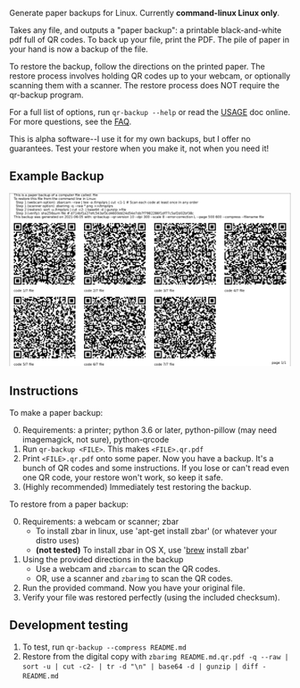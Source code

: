 Generate paper backups for Linux. Currently **command-linux Linux only**.

Takes any file, and outputs a "paper backup": a printable black-and-white pdf full of QR codes. To back up your file, print the PDF. The pile of paper in your hand is now a backup of the file.

To restore the backup, follow the directions on the printed paper. The restore process involves holding QR codes up to your webcam, or optionally scanning them with a scanner. The restore process does NOT require the qr-backup program.

For a full list of options, run `qr-backup --help` or read the [USAGE](docs/USAGE.md) doc online. For more questions, see the [FAQ](docs/FAQ.md).

This is alpha software--I use it for my own backups, but I offer no guarantees. Test your restore when you make it, not when you need it!

## Example Backup
![Example Backup](docs/example.png)

## Instructions
To make a paper backup:

0. Requirements: a printer; python 3.6 or later, python-pillow (may need imagemagick, not sure), python-qrcode
1. Run `qr-backup <FILE>`. This makes `<FILE>.qr.pdf`
2. Print `<FILE>.qr.pdf` onto some paper. Now you have a backup. It's a bunch of QR codes and some instructions. If you lose or can't read even one QR code, your restore won't work, so keep it safe.
3. (Highly recommended) Immediately test restoring the backup.

To restore from a paper backup:

0. Requirements: a webcam or scanner; zbar
    - To install zbar in linux, use 'apt-get install zbar' (or whatever your distro uses)
    - **(not tested)** To install zbar in OS X, use '[brew](https://brew.sh/) install zbar'
1. Using the provided directions in the backup
    - Use a webcam and `zbarcam` to scan the QR codes. 
    - OR, use a scanner and `zbarimg` to scan the QR codes.
3. Run the provided command. Now you have your original file.
4. Verify your file was restored perfectly (using the included checksum).

## Development testing

1. To test, run `qr-backup --compress README.md`
2. Restore from the digital copy with `zbarimg README.md.qr.pdf -q --raw | sort -u | cut -c2- | tr -d "\n" | base64 -d | gunzip | diff - README.md`
